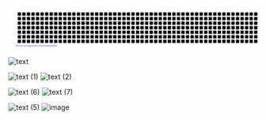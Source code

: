 
![gitartwork](gitartwork.svg)

![text](https://user-images.githubusercontent.com/63492980/189462362-9596a769-1a5a-4c8d-a722-1bec9c2c37ba.gif)

![text (1)](https://user-images.githubusercontent.com/63492980/189462790-3efcf190-4ffc-4576-9850-f9ca635b5cbf.gif)
![text (2)](https://user-images.githubusercontent.com/63492980/189462794-5003ca55-eba8-4ddd-8f99-a65e33c3f4de.gif)

![text (6)](https://user-images.githubusercontent.com/63492980/189462989-dcc2a24e-dad6-4d30-82d8-f34914d9760d.gif)
![text (7)](https://user-images.githubusercontent.com/63492980/189463012-7a2f22be-04e7-49a1-94c8-ab1c85d68c3c.gif)

![text (5)](https://user-images.githubusercontent.com/63492980/189462803-386e0055-06d1-470d-8c3e-0d2548dc7d41.gif)
![image](https://user-images.githubusercontent.com/63492980/189463213-a536a5e0-5d24-4099-b5b4-121234f87b99.png)



<!--
**CapitanaBanana/CapitanaBanana** is a ✨ _special_ ✨ repository because its `README.md` (this file) appears on your GitHub profile.

Here are some ideas to get you started:

- 🔭 I’m currently working on ...
- 🌱 I’m currently learning ...
- 👯 I’m looking to collaborate on ...
- 🤔 I’m looking for help with ...
- 💬 Ask me about ...
- 📫 How to reach me: ...
- 😄 Pronouns: ...
- ⚡ Fun fact: ...
-->
